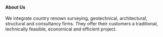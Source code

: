 <footer class="footer-area">
    <div class="container">
        <div class="row justify-content-between">
            <div class="col-lg-6 col-sm-6">
                <div class="single-footer-widget footer_1">
                    <h4>About Us</h4>
                    <p>
                    We integrate country renown surveying, geotechnical, architectural, structural and
                    consultancy firms. They offer their customers a traditional, technically feasible,
                    economical and efficient project. 
                    </p>
                    <!-- <div class="social_icon">
                        <a href="https://www.facebook.com/wreckagetune"><i class="ti-facebook"></i></a>
                        
                    </div> -->
                </div>
            </div>
            <!-- <div class="col-lg-2 col-sm-6">
                <div class="single-footer-widget footer_2">
                    <h4>Projects</h4>
                    <ul>
                        <li><a href="#">WHMCS-bridge</a></li>
                        <li><a href="#"> Search Domain</a></li>
                        <li><a href="#">My Account</a></li>
                        <li><a href="#"> Shopping Cart</a></li>
                        <li><a href="#">Our Shop</a></li>
                    </ul>
                </div>
            </div> -->
            <div class="col-lg-6 col-sm-6">
                <div class="single-footer-widget footer_2">
                    <h4>Contact us</h4>
                    <div class="contact_info">
                        <p>
                            <span>Address :</span> University Avenue, Shahjalal University of Science and Technology
                        </p>
                        <p><span>Phone : </span>+8801701062056</p>
                        <p><span>Email : </span>masumahmedeesha@gmail.com</p>
                    </div>
                </div>
            </div>
            <!-- <div class="col-lg-3 col-sm-6">
                <div class="single-footer-widget footer_3">
                    <h4>Support</h4>
                    <p>
                        Please drop your email here with details of your problem.
                    </p>
                    <div class="form-wrap" id="mc_embed_signup">
                        <form
                                target="_blank"
                                action="https://spondonit.us12.list-manage.com/subscribe/post?u=1462626880ade1ac87bd9c93a&amp;id=92a4423d01"
                                method="get"
                                class="form-inline"
                        >
                            <input
                                    class="form-control"
                                    name="EMAIL"
                                    placeholder="Your Email Address"
                                    onfocus="this.placeholder = ''"
                                    onblur="this.placeholder = 'Your Email Address '"
                                    required=""
                                    type="email"
                            />
                            <button class="btn btn-default text-uppercase">
                                <i class="far fa-paper-plane"></i>
                            </button>
                            <div style="position: absolute; left: -5000px;">
                                <input
                                        name="b_36c4fd991d266f23781ded980_aefe40901a"
                                        tabindex="-1"
                                        value=""
                                        type="text"
                                />
                            </div>

                            <div class="info"></div>
                        </form>
                    </div>
                </div>
            </div> -->

        </div>
    </div>
    <!-- <div class="copyright_part">
        <div class="container">
            <div class="row">
                <div class="col-lg-12 text-center">
                    ALOY
                </div>
            </div>
        </div>
    </div> -->
</footer>